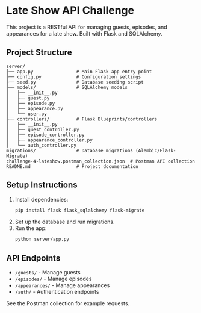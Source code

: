 # Late Show API Challenge

This project is a RESTful API for managing guests, episodes, and appearances for a late show. Built with Flask and SQLAlchemy.

## Project Structure

```
server/
├── app.py                # Main Flask app entry point
├── config.py             # Configuration settings
├── seed.py               # Database seeding script
├── models/               # SQLAlchemy models
│   ├── __init__.py
│   ├── guest.py
│   ├── episode.py
│   ├── appearance.py
│   └── user.py
├── controllers/          # Flask Blueprints/controllers
│   ├── __init__.py
│   ├── guest_controller.py
│   ├── episode_controller.py
│   ├── appearance_controller.py
│   └── auth_controller.py
migrations/               # Database migrations (Alembic/Flask-Migrate)
challenge-4-lateshow.postman_collection.json  # Postman API collection
README.md                 # Project documentation
```

## Setup Instructions

1. Install dependencies:
   ```bash
   pip install flask flask_sqlalchemy flask-migrate
   ```
2. Set up the database and run migrations.
3. Run the app:
   ```bash
   python server/app.py
   ```

## API Endpoints
- `/guests/` - Manage guests
- `/episodes/` - Manage episodes
- `/appearances/` - Manage appearances
- `/auth/` - Authentication endpoints

See the Postman collection for example requests.
